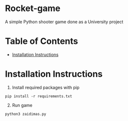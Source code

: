 # Rocket-game
A simple Python shooter game done as a University project

Table of Contents
=================
* [Installation Instructions](#Installation-Instructions)

# Installation Instructions

1. Install required packages with pip

`pip install -r requirements.txt`

2. Run game

`python3 zaidimas.py`
